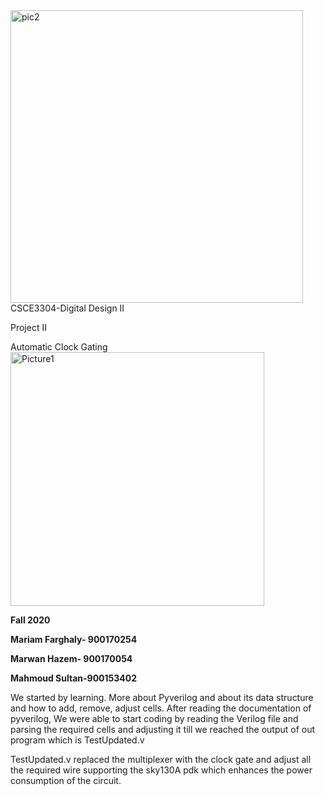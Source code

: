 
<img width="468" alt="pic2" src="https://user-images.githubusercontent.com/60003290/100896572-6d310f00-34c7-11eb-960c-9ff59812e98d.png">
CSCE3304-Digital Design II

Project II

Automatic Clock Gating 
<img width="406" alt="Picture1" src="https://user-images.githubusercontent.com/60003290/100896517-5ee2f300-34c7-11eb-9fe4-9dac5985eda4.png">


**Fall 2020**

**Mariam Farghaly- 900170254**

**Marwan Hazem- 900170054**

**Mahmoud Sultan-900153402**

We started by learning. More about Pyverilog and about its data structure and how to add, remove, adjust cells. After reading the documentation of pyverilog, We were able to start coding by reading the Verilog file and parsing the required cells and adjusting it till we reached the output of out program which is TestUpdated.v

TestUpdated.v replaced the multiplexer with the clock gate and adjust all the required wire supporting the sky130A pdk which enhances the power consumption of the circuit.
